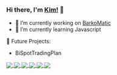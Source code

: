 

<!--
**kdtrrs/kdtrrs** is a ✨ _special_ ✨ repository because its `README.md` (this file) appears on your GitHub profile.

Here are some ideas to get you started:

- 🔭 I’m currently working on ...
- 🌱 I’m currently learning ...
- 👯 I’m looking to collaborate on ...
- 🤔 I’m looking for help with ...
- 💬 Ask me about ...
- 📫 How to reach me: ...
- 😄 Pronouns: ...
- ⚡ Fun fact: ...
-->

### Hi there, I'm [Kim!](https://kimdavetorres.github.io) 👋

- 🔭 I’m currently working on [BarkoMatic](https://github.com/kdtrrs/BarkoMatic)
- 🌱 I’m currently learning Javascript 

📝 Future Projects:
- BiSpotTradingPlan

<a href="https://github.com/kdtrrs">
  <img align="center" src="https://github-readme-stats.vercel.app/api?username=kdtrrs&theme=merko&show_icons=true&layout=compact" />
</a>

<a href="https://github.com/kdtrrs">
<img align="center" src="https://github-readme-stats.vercel.app/api/top-langs/?username=kdtrrs&theme=merko&langs_count=10&hide=less,scss,pawn,tsql,hack,assembly&layout=compact" />
</a>

<a href="https://github.com/kdtrrs/BarkoMatic">
<img align="center" src="https://github-readme-stats.vercel.app/api/pin/?username=kdtrrs&repo=BarkoMatic&theme=merko" />
</a>

<a href="https://github.com/kdtrrs/BiSpotTradingPlan">
<img align="center" src="https://github-readme-stats.vercel.app/api/pin/?username=kdtrrs&repo=BiSpotTradingPlan&theme=merko" />
</a>

<a href="https://github.com/kdtrrs/iPlanner">
<img align="center" src="https://github-readme-stats.vercel.app/api/pin/?username=kdtrrs&repo=iPlanner&theme=merko" />
</a>

<a href="https://github.com/kdtrrs/kimdavetorres">
<img align="center" src="https://github-readme-stats.vercel.app/api/pin/?username=kdtrrs&repo=kimdavetorres&theme=merko" />
</a>
<!-- [![Facebook](https://img.shields.io/badge/facebook-%231877F2.svg?&style=for-the-badge&logo=facebook&logoColor=white)](https://www.facebook.com/kdtrrs/)[![YouTube](https://img.shields.io/badge/youtube-%23FF0000.svg?&style=for-the-badge&logo=youtube&logoColor=white)](https://youtube.com/theitshow) -->

